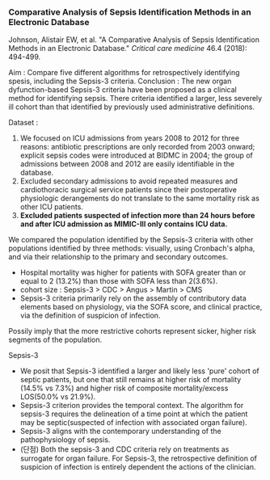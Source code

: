 ### Comparative Analysis of Sepsis Identification Methods in an Electronic Database

Johnson, Alistair EW, et al. "A Comparative Analysis of Sepsis Identification Methods in an Electronic Database." *Critical care medicine* 46.4 (2018): 494-499.

Aim : Compare five different algorithms for retrospectively identifying spesis, including the Sepsis-3 criteria.
Conclusion : The new organ dyfunction-based Sepsis-3 criteria have been proposed as a clinical method for identifying sepsis. There criteria identified a larger, less severely ill cohort than that identified by previously used administrative definitions.

Dataset : 

1. We focused on ICU admissions from years 2008 to 2012 for three reasons: antibiotic prescriptions are only recorded from 2003 onward; explicit sepsis codes were introduced at BIDMC in 2004; the group of admissions between 2008 and 2012 are easily identifiable in the database.
2. Excluded secondary admissions to avoid repeated measures and cardiothoracic surgical service patients since their postoperative physiologic derangements do not translate to the same mortality risk as other ICU patients.
3. **Excluded patients suspected of infection more than 24 hours before and after ICU admission as MIMIC-III only contains ICU data.**

We compared the population identified by the Sepsis-3 criteria with other populations identified by three methods: visually, using Cronbach's alpha, and via their relationship to the primary and secondary outcomes.

- Hospital mortality was higher for patients with SOFA greater than or equal to 2 (13.2%) than those with SOFA less than 2(3.6%).
- cohort size : Sepsis-3 > CDC > Angus > Martin > CMS
- Sepsis-3 criteria primarily rely on the assembly of contributory data elements based on physiology, via the SOFA score, and clinical practice, via the definition of suspicion of infection.

Possily imply that the more restrictive cohorts represent sicker, higher risk segments of the population.

Sepsis-3

- We posit that Sepsis-3 identified a larger and likely less 'pure' cohort of septic patients, but one that still remains at higher risk of mortality (14.5% vs 7.3%) and higher risk of composite mortality/excess LOS(50.0% vs 21.9%).
- Sepsis-3 criterion provides the temporal context.
  The algorithm for sepsis-3 requires the delineation of a time point at which the patient may be septic(suspected of infection with associated organ failure).
- Sepsis-3 aligns with the contemporary understanding of the pathophysiology of sepsis.
- (단점) Both the sepsis-3 and CDC criteria rely on treatments as surrogate for organ failure. For Sepsis-3, the retrospective definition of suspicion of infection is entirely dependent the actions of the clinician.